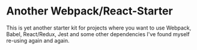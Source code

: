 # Another Webpack/React-Starter

This is yet another starter kit for projects where you want to use Webpack, Babel, React/Redux, Jest and some other dependencies I've found myself re-using again and again.

